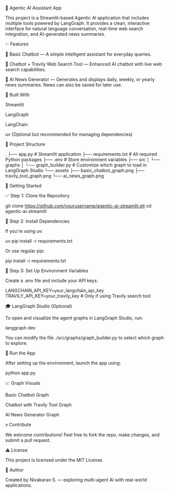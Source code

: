 
🤖 Agentic AI Assistant App

This project is a Streamlit-based Agentic AI application that includes multiple tools powered by LangGraph. It provides a clean, interactive interface for natural language conversation, real-time web search integration, and AI-generated news summaries.

✨ Features

🔎 Basic Chatbot — A simple intelligent assistant for everyday queries.

🔰 Chatbot + Travily Web Search Tool — Enhanced AI chatbot with live web search capabilities.

📰 AI News Generator — Generates and displays daily, weekly, or yearly news summaries. News can also be saved for later use.

📅 Built With

Streamlit

LangGraph

LangChain

uv (Optional but recommended for managing dependencies)

📁 Project Structure

.
├── app.py                         # Streamlit application
├── requirements.txt              # All required Python packages
├── .env                          # Store environment variables
├── src
│   └── graphs
│       └── graph_builder.py      # Customize which graph to load in LangGraph Studio
└── assets
    ├── basic_chatbot_graph.png
    ├── travily_tool_graph.png
    └── ai_news_graph.png

🚀 Getting Started

✅ Step 1: Clone the Repository

git clone https://github.com/yourusername/agentic-ai-streamlit.git
cd agentic-ai-streamlit

🔧 Step 2: Install Dependencies

If you're using uv:

uv pip install -r requirements.txt

Or use regular pip:

pip install -r requirements.txt

🔐 Step 3: Set Up Environment Variables

Create a .env file and include your API keys:

LANGCHAIN_API_KEY=your_langchain_api_key
TRAVILY_API_KEY=your_travily_key  # Only if using Travily search tool

🎓 LangGraph Studio (Optional)

To open and visualize the agent graphs in LangGraph Studio, run:

langgraph dev

You can modify the file ./src/graphs/graph_builder.py to select which graph to explore.

🌟 Run the App

After setting up the environment, launch the app using:

python app.py

📈 Graph Visuals

Basic Chatbot Graph



Chatbot with Travily Tool Graph



AI News Generator Graph



✊ Contribute

We welcome contributions! Feel free to fork the repo, make changes, and submit a pull request.

⚠️ License

This project is licensed under the MIT License.

👤 Author

Created by Nivakaran S. — exploring multi-agent AI with real-world applications.
